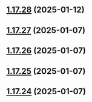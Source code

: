 ## [1.17.28](https://github.com/hattaalfaritzy/hzy-ui/compare/v1.17.27...v1.17.28) (2025-01-12)



## [1.17.27](https://github.com/hattaalfaritzy/hzy-ui/compare/v1.17.26...v1.17.27) (2025-01-07)



## [1.17.26](https://github.com/hattaalfaritzy/hzy-ui/compare/v1.17.25...v1.17.26) (2025-01-07)



## [1.17.25](https://github.com/hattaalfaritzy/hzy-ui/compare/v1.17.24...v1.17.25) (2025-01-07)



## [1.17.24](https://github.com/hattaalfaritzy/hzy-ui/compare/v1.17.23...v1.17.24) (2025-01-07)



